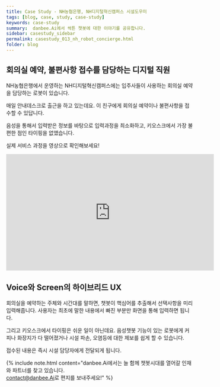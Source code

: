 ```yaml
---
title: Case Study - NH농협은행, NH디지털혁신캠퍼스 시설도우미
tags: [blog, case, study, case-study]
keywords: case-study
summary:  danbee.Ai에서 싹튼 챗봇에 대한 이야기를 공유합니다.
sidebar: casestudy_sidebar
permalink: casestudy_013_nh_robot_concierge.html
folder: blog
---
```


## 회의실 예약, 불편사항 접수를 담당하는 디지털 직원
NH농협은행에서 운영하는 NH디지털혁신캠퍼스에는 입주사들이 사용하는 회의실 예약을 담당하는 로봇이 있습니다. 

 매일 안내데스크로 출근을 하고 있는데요.
이 친구에게 회의실 예약이나 불편사항을 접수할 수 있답니다.

음성을 통해서 입력받은 정보를 바탕으로 입력과정을 최소화하고,
키오스크에서 가장 불편한 점인 타이핑을 없앴습니다.

실제 서비스 과정을 영상으로 확인해보세요!

<iframe width="560" height="315" src="https://www.youtube.com/embed/epICSkNYyUs?autoplay=0&controls=1&autohide=1&rel=0" frameborder="0" allow="accelerometer; autoplay; encrypted-media; gyroscope; picture-in-picture" allowfullscreen></iframe>

## Voice와 Screen의 하이브리드 UX
회의실을 예약하는 주체와 시간대를 말하면, 챗봇이 핵심어를 추출해서 선택사항을 미리 입력해줍니다.
사용자는 최초에 말한 내용에서 빠진 부분만 화면을 통해 입력하면 됩니다.

그리고 키오스크에서 타이핑은 쉬운 일이 아닌데요. 음성챗봇 기능이 있는 로봇에게 커피나 화장지가 다 떨어졌거나 시설 파손, 오염등에 대한 제보를 쉽게 할 수 있습니다. 

접수된 내용은 즉시 시설 담당자에게 전달되게 됩니다.


{% include note.html content="danbee.Ai에서는 늘 함께 챗봇시대를 열어갈 인재와 파트너를 찾고 있습니다. <br/> [contact@danbee.Ai](mailto:contact@danbee.ai)로 편지를 보내주세요!" %}



